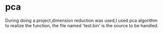 # pca
During doing a project,dimension reduction was used,I used pca algorithm to realize the function,
the file named 'test.bin' is the source to be handled.
